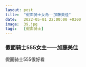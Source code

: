 ```yaml
---
layout: post
title:  "假面骑士女角——加藤美佳"
date:   2022-05-01 22:00:00 +0300
image:  39.jpg
tags:   [假面骑士]
---
```



### 假面骑士555女主——加藤美佳
假面骑士555很好看
